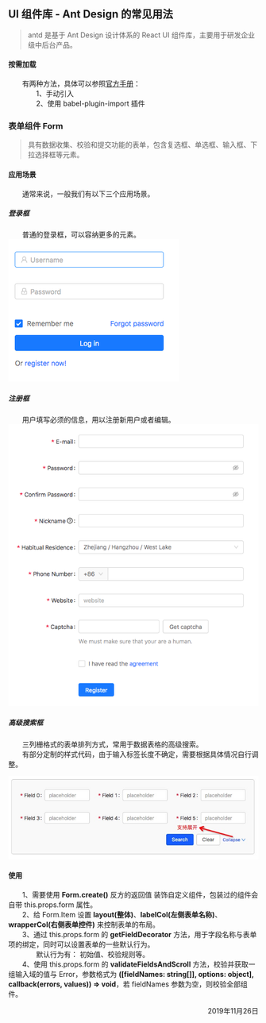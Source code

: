 ## UI 组件库 - Ant Design 的常见用法
> antd 是基于 Ant Design 设计体系的 React UI 组件库，主要用于研发企业级中后台产品。

#### 按需加载
&emsp;&emsp;有两种方法，具体可以参照[官方手册][1]：  
&emsp;&emsp;&emsp;&emsp;1、手动引入  
&emsp;&emsp;&emsp;&emsp;2、使用 babel-plugin-import 插件  

### 表单组件 Form
> 具有数据收集、校验和提交功能的表单，包含复选框、单选框、输入框、下拉选择框等元素。

#### 应用场景
&emsp;&emsp;通常来说，一般我们有以下三个应用场景。

##### 登录框
&emsp;&emsp;普通的登录框，可以容纳更多的元素。  
![登录框](../../images/antd-form-1.png)

##### 注册框
&emsp;&emsp;用户填写必须的信息，用以注册新用户或者编辑。
![注册框](../../images/antd-form-2.png)

##### 高级搜索框
&emsp;&emsp;三列栅格式的表单排列方式，常用于数据表格的高级搜索。  
&emsp;&emsp;有部分定制的样式代码，由于输入标签长度不确定，需要根据具体情况自行调整。

![高级搜索框](../../images/antd-form-3.png)

#### 使用
&emsp;&emsp;1、需要使用 **Form.create()** 反方的返回值 装饰自定义组件，包装过的组件会自带 this.props.form 属性。  
&emsp;&emsp;2、给 Form.Item 设置 **layout(整体)**、**labelCol(左侧表单名称)**、**wrapperCol(右侧表单控件)** 来控制表单的布局。   
&emsp;&emsp;3、通过 this.props.form 的 **getFieldDecorator** 方法，用于字段名称与表单项的绑定，同时可以设置表单的一些默认行为。  
&emsp;&emsp;&emsp;&emsp;默认行为有： 初始值、校验规则等。  
&emsp;&emsp;4、使用 this.props.form 的 **validateFieldsAndScroll** 方法，校验并获取一组输入域的值与 Error，参数格式为 **([fieldNames: string[]], options: object], callback(errors, values)) => void**，若 fieldNames 参数为空，则校验全部组件。  





<p align="right"> 2019年11月26日 </p>

[1]:https://ant.design/docs/react/introduce-cn
